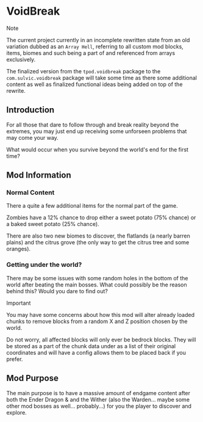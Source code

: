 # VoidBreak

> [!NOTE]
> The current project currently in an incomplete rewritten state from an old variation dubbed as an `Array Hell`, referring to all custom mod blocks, items, biomes and such being a part of and referenced from arrays exclusively.
>
> The finalized version from the `tpod.voidbreak` package to the `com.sulvic.voidbreak` package will take some time as there some additional content as well as finalized functional ideas being added on top of the rewrite.

## Introduction

For all those that dare to follow through and break reality beyond the extremes, you may just end up receiving some unforseen problems that may come your way.

What would occur when you survive beyond the world's end for the first time?

## Mod Information

### Normal Content

There a quite a few additional items for the normal part of the game.

Zombies have a 12% chance to drop either a sweet potato (75% chance) or a baked sweet potato (25% chance).

There are also two new biomes to discover, the flatlands (a nearly barren plains) and the citrus grove (the only way to get the citrus tree and some oranges).

### Getting under the world?

There may be some issues with some random holes in the bottom of the world after beating the main bosses. What could possibly be the reason behind this? Would you dare to find out?

> [!IMPORTANT]
> You may have some concerns about how this mod will alter already loaded chunks to remove blocks from a random X and Z position chosen by the world.
>
> Do not worry, all affected blocks will only ever be bedrock blocks. They will be stored as a part of the chunk data under as a list of their original coordinates and will have a config allows them to be placed back if you prefer.

## Mod Purpose

The main purpose is to have a massive amount of endgame content after both the Ender Dragon & and the Wither (also the Warden... maybe some other mod bosses as well... probably...) for you the player to discover and explore.
